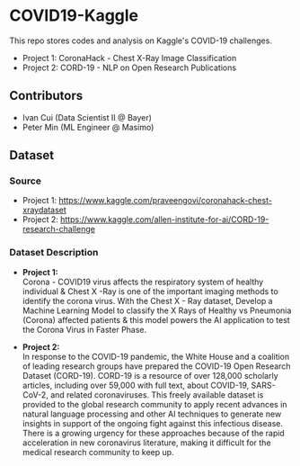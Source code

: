 # COVID19-Kaggle
This repo stores codes and analysis on Kaggle's COVID-19 challenges. 

- Project 1: CoronaHack - Chest X-Ray Image Classification
- Project 2: CORD-19 - NLP on Open Research Publications

## Contributors
- Ivan Cui (Data Scientist II @ Bayer)
- Peter Min (ML Engineer @ Masimo)

## Dataset
### Source
- Project 1: https://www.kaggle.com/praveengovi/coronahack-chest-xraydataset
- Project 2: https://www.kaggle.com/allen-institute-for-ai/CORD-19-research-challenge

### Dataset Description
- **Project 1:** </br>
Corona - COVID19 virus affects the respiratory system of healthy individual & Chest X -Ray is one of the important imaging methods to identify the corona virus. With the Chest X - Ray dataset, Develop a Machine Learning Model to classify the X Rays of Healthy vs Pneumonia (Corona) affected patients & this model powers the AI application to test the Corona Virus in Faster Phase.

- **Project 2:** </br>
In response to the COVID-19 pandemic, the White House and a coalition of leading research groups have prepared the COVID-19 Open Research Dataset (CORD-19). CORD-19 is a resource of over 128,000 scholarly articles, including over 59,000 with full text, about COVID-19, SARS-CoV-2, and related coronaviruses. This freely available dataset is provided to the global research community to apply recent advances in natural language processing and other AI techniques to generate new insights in support of the ongoing fight against this infectious disease. There is a growing urgency for these approaches because of the rapid acceleration in new coronavirus literature, making it difficult for the medical research community to keep up.
